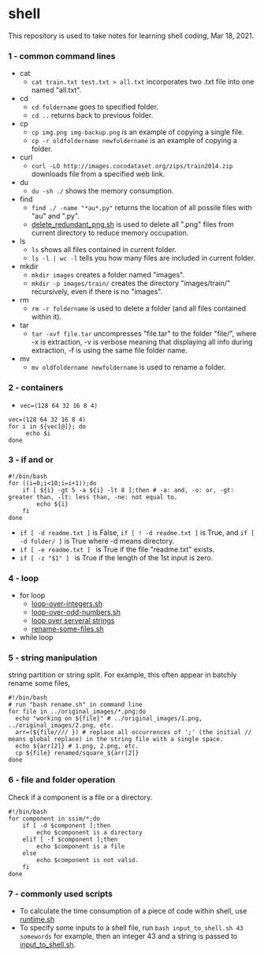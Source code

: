 # shell
This repository is used to take notes for learning shell coding, Mar 18, 2021.
### 1 - common command lines
+ cat
  + `cat train.txt test.txt > all.txt` incorporates two .txt file into one named "all.txt".
+ cd
  + `cd foldername` goes to specified folder.
  + `cd ..` returns back to previous folder.
+ cp
  + `cp img.png img-backup.png` is an example of copying a single file.
  + `cp -r oldfoldername newfoldername` is an example of copying a folder.
+ curl
  + `curl -LO http://images.cocodataset.org/zips/train2014.zip` downloads file from a specified web link.
+ du
  + `du -sh ./` shows the memory consumption.
+ find
  + `find ./ -name "*au*.py"` returns the location of all possile files with "au" and ".py".
  + [delete_redundant_png.sh](https://github.com/suzyi/shell/blob/main/find/delete_redundant_png.sh) is used to delete all ".png" files from current directory to reduce memory occupation.
+ ls
  + `ls` shows all files contained in current folder.
  + `ls -l | wc -l` tells you how many files are included in current folder.
+ mkdir
  + `mkdir images` creates a folder named "images".
  + `mkdir -p images/train/` creates the directory "images/train/" recursively, even if there is no "images".
+ rm
  + `rm -r foldername` is used to delete a folder (and all files contained within it).
+ tar
  + `tar -xvf file.tar` uncompresses "file.tar" to the folder "file/", where -x is extraction, -v is verbose meaning that displaying all info during extraction, -f is using the same file folder name.
+ mv
  + `mv oldfoldername newfoldername` is used to rename a folder.
### 2 - containers
+ `vec=(128 64 32 16 8 4)`
```
vec=(128 64 32 16 8 4)
for i in ${vec[@]}; do
     echo $i
done
```
### 3 - if and or
```
#!/bin/bash
for ((i=0;i<10;i=i+1));do
    if [ ${i} -gt 5 -a ${i} -lt 8 ];then # -a: and, -o: or, -gt: greater than, -lt: less than, -ne: not equal to.
        echo ${i}
    fi
done
```
+ `if [ -d readme.txt ]` is False, `if [ ! -d readme.txt ]` is True, and `if [ -d folder/ ]` is True where -d means directory.
+ `if [ -e readme.txt ] ` is True if the file "readme.txt" exists.
+ `if [ -z "$1" ] ` is True if the length of the 1st input is zero.
### 4 - loop
+ for loop
  + [loop-over-integers.sh](https://github.com/suzyi/shell/blob/main/loop/loop-over-integers.sh)
  + [loop-over-odd-numbers.sh](https://github.com/suzyi/shell/blob/main/loop/loop-over-odd-numbers.sh)
  + [loop over serveral strings](https://github.com/suzyi/shell/blob/main/loop/loop-over-strings.sh)
  + [rename-some-files.sh](https://github.com/suzyi/shell/blob/main/loop/rename-some-files.sh)
+ while loop
### 5 - string manipulation
string partition or string split. For example, this often appear in batchly rename some files,
```
#!/bin/bash
# run "bash rename.sh" in command line
for file in ../original_images/*.png;do
  echo "working on ${file}" # ../original_images/1.png, ../original_images/2.png, etc.
  arr=(${file//// }) # replace all occurrences of ';' (the initial // means global replace) in the string file with a single space.
  echo ${arr[2]} # 1.png, 2.png, etc.
  cp ${file} renamed/square_${arr[2]}
done
```
### 6 - file and folder operation
Check if a component is a file or a directory.
```
#!/bin/bash
for component in ssim/*;do
    if [ -d $component ];then
        echo $component is a directory
    elif [ -f $component ];then
        echo $component is a file
    else
        echo $component is not valid. 
    fi
done
```
### 7 - commonly used scripts
+ To calculate the time consumption of a piece of code within shell, use [runtime.sh](https://github.com/suzyi/shell/blob/main/runtime.sh)
+ To specify some inputs to a shell file, run `bash input_to_shell.sh 43 somewords` for example, then an integer 43 and a string is passed to [input_to_shell.sh](https://github.com/suzyi/shell/blob/main/input_to_shell.sh).
